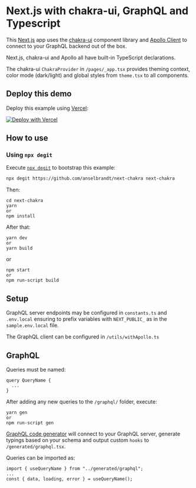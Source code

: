 # Next.js with chakra-ui, GraphQL and Typescript

This [Next.js](https://nextjs.org/) app uses the [chakra-ui](https://next.chakra-ui.com/) component library and [Apollo Client](https://www.apollographql.com/docs/react/) to connect to your GraphQL backend out of the box.

Next.js, chakra-ui and Apollo all have built-in TypeScript declarations.

The chakra-ui `ChakraProvider` in `/pages/_app.tsx` provides theming context, color mode (dark/light) and global styles from `theme.tsx` to all components.

## Deploy this demo

Deploy this example using [Vercel](https://vercel.com):

[![Deploy with Vercel](https://vercel.com/button)](https://vercel.com/import/project?template=https://github.com/anselbrandt/next-chakra)

## How to use

### Using `npx degit`

Execute [`npx degit`](https://github.com/Rich-Harris/degit) to bootstrap this example:

```bash
npx degit https://github.com/anselbrandt/next-chakra next-chakra
```

Then:

```
cd next-chakra
yarn
or
npm install
```

After that:

```
yarn dev
or
yarn build
```

or

```
npm start
or
npm run-script build
```

## Setup

GraphQL server endpoints may be configured in `constants.ts` and `.env.local` ensuring to prefix variables with `NEXT_PUBLIC_` as in the `sample.env.local` file.

The GraphQL client can be configured in `/utils/withApollo.ts`

## GraphQL

Queries must be named:

```
query QueryName {
  ...
}
```

After adding any new queries to the `/graphql/` folder, execute:

```
yarn gen
or
npm run-script gen
```

[GraphQL code generator](https://graphql-code-generator.com/) will connect to your GraphQL server, generate typings based on your schema and output custom `hooks` to `/generated/graphql.tsx`.

Queries can be imported as:

```
import { useQueryName } from "../generated/graphql";
...
const { data, loading, error } = useQueryName();
```
